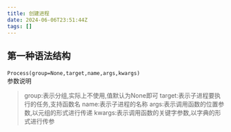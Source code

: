 ```yaml
---
title: 创建进程
date: 2024-06-06T23:51:44Z
tags: []
---
```


## 第一种语法结构

​`Process(group=None,target,name,args,kwargs)`​  
参数说明

> group:表示分组,实际上不使用,值默认为None即可
> target:表示子进程要执行的任务,支持函数名
> name:表示子进程的名称
> args:表示调用函数的位置参数,以元组的形式进行传递
> kwargs:表示调用函数的关键字参数,以字典的形式进行传参
